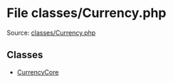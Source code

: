 File classes/Currency.php
=========

Source: [classes/Currency.php](https://github.com/PrestaShop/PrestaShop/blob/1.6.0.10/classes/Currency.php)


Classes
-------

* [CurrencyCore](class.CurrencyCore.md)

